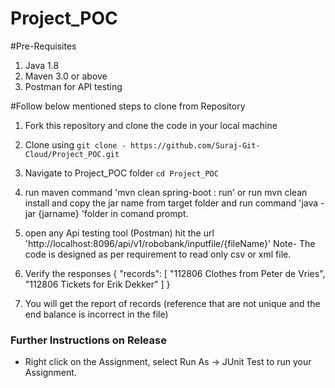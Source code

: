 # Project_POC

#Pre-Requisites
1. Java 1.8
2. Maven 3.0 or above
3. Postman for API testing

#Follow below mentioned steps to clone from Repository
1. Fork this repository and clone the code in your local machine
2. Clone using `git clone - https://github.com/Suraj-Git-Cloud/Project_POC.git`
3. Navigate to Project_POC folder
    `cd Project_POC`
4. run maven command 'mvn clean spring-boot : run' or run mvn clean install and copy the jar name from target folder and run command 'java -jar {jarname} 'folder in comand prompt.
5. open any Api testing tool (Postman)
  hit the url 'http://localhost:8096/api/v1/robobank/inputfile/{fileName}'
  Note- The code is designed as per requirement to read only csv or xml file. 
5. Verify the responses
{
    "records": [
        "112806  Clothes from Peter de Vries",
        "112806  Tickets for Erik Dekker"
    ]
}

6. You will get the report of  records (reference that are not unique and the end balance is incorrect in the file)

### Further Instructions on Release

- Right click on the Assignment, select Run As -> JUnit Test to run your Assignment.
